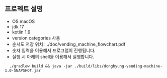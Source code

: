 ## 프로젝트 설명

- OS macOS
- jdk 17
- kotlin 1.9
- version categories 사용
- 순서도 저장 위치 : ./doc/vending_machine_flowchart.pdf
- 숫자 입력을 이용해서 프로그램이 진행됩니다.
- 실행 시 아래의 shell을 이용해서 실행합니다.
```
  ./gradlew build && java -jar ./build/libs/donghyung-vending-machine-1.0-SNAPSHOT.jar
```
